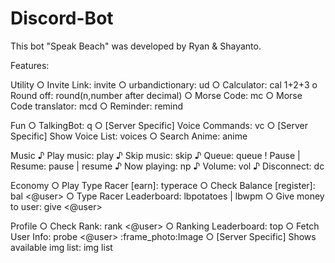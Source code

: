 # Discord-Bot
This bot "Speak Beach" was developed by Ryan & Shayanto.

Features:

Utility
○ Invite Link: invite
○ urbandictionary: ud <argument>
○ Calculator: cal 1+2+3
o Round off: round(n,number after decimal)
○ Morse Code: mc <argument>
○ Morse Code translator: mcd <argument>
○ Reminder: remind <time> <argument>

Fun
○ TalkingBot: q <argument>
○ [Server Specific] Voice Commands: vc <argument>
○ [Server Specific] Show Voice List: voices
○ Search Anime: anime <argument>

Music
♪ Play music: play <song>
♪ Skip music: skip <song>
♪ Queue: queue
! Pause | Resume: pause | resume
♪ Now playing: np
♪ Volume: vol <argument>
♪ Disconnect: dc
  
Economy
○ Play Type Racer [earn]: typerace
○ Check Balance [register]: bal <@user>
○ Type Racer Leaderboard: lbpotatoes | lbwpm
○ Give money to user: give <@user> <amount>
  
Profile
○ Check Rank: rank <@user>
○ Ranking Leaderboard: top
○ Fetch User Info: probe <@user>
:frame_photo:Image
○ [Server Specific] Shows available img list: img list
